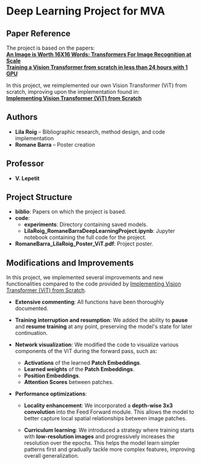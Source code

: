 # Deep Learning Project for MVA

## Paper Reference
The project is based on the papers:  
**[An Image is Worth 16X16 Words: Transformers For Image Recognition at Scale](https://arxiv.org/pdf/2010.11929)** \
**[Training a Vision Transformer from scratch in less than 24 hours with 1 GPU](https://https://arxiv.org/pdf/2211.05187)** 

In this project, we reimplemented our own Vision Transformer (ViT) from scratch, improving upon the implementation found in:  
**[Implementing Vision Transformer (ViT) from Scratch](https://towardsdatascience.com/implementing-vision-transformer-vit-from-scratch-3e192c6155f0)**

## Authors
- **Lila Roig** – Bibliographic research, method design, and code implementation  
- **Romane Barra** – Poster creation
  
## Professor
- **V. Lepetit**

## Project Structure

- **biblio**: Papers on which the project is based.
- **code**:
    - **experiments**: Directory containing saved models.
    - **LilaRoig_RomaneBarraDeepLearningProject.ipynb**: Jupyter notebook containing the full code for the project.
- **RomaneBarra_LilaRoig_Poster_ViT.pdf**: Project poster.

## Modifications and Improvements

In this project, we implemented several improvements and new functionalities compared to the code provided by [Implementing Vision Transformer (ViT) from Scratch](https://towardsdatascience.com/implementing-vision-transformer-vit-from-scratch-3e192c6155f0). 

- **Extensive commenting**: All functions have been thoroughly documented.
  
- **Training interruption and resumption**: We added the ability to **pause** and **resume training** at any point, preserving the model's state for later continuation.

- **Network visualization**: We modified the code to visualize various components of the ViT during the forward pass, such as:
  - **Activations** of the learned **Patch Embeddings**.
  - **Learned weights** of the **Patch Embeddings**.
  - **Position Embeddings**.
  - **Attention Scores** between patches.

- **Performance optimizations**:
  - **Locality enhancement**: We incorporated a **depth-wise 3x3 convolution** into the Feed Forward module. This allows the model to better capture local spatial relationships between image patches. 
  
  - **Curriculum learning**: We introduced a strategy where training starts with **low-resolution images** and progressively increases the resolution over the epochs. This helps the model learn simpler patterns first and gradually tackle more complex features, improving overall generalization. 
